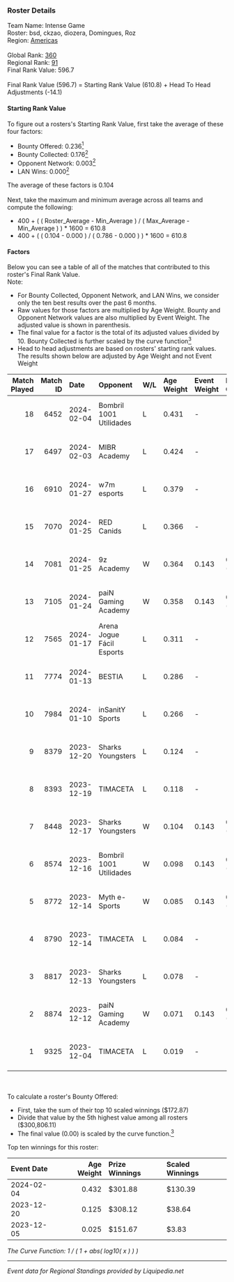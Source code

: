 ### Roster Details<br />
Team Name: Intense Game<br />
Roster: bsd, ckzao, diozera, Domingues, Roz<br />
Region: [Americas]( ../standings_americas.md)<br />
<br />
Global Rank: [360](../standings_global.md)<br />
Regional Rank: [91]( ../standings_americas.md)<br />
Final Rank Value:  596.7<br />
<br />
Final Rank Value (596.7) = Starting Rank Value (610.8) + Head To Head Adjustments (-14.1)<br />

#### Starting Rank Value<br />
To figure out a rosters's Starting Rank Value, first take the average of these four factors:<br />
- Bounty Offered: 0.236[<sup>1</sup>](#table2)
- Bounty Collected: 0.176[<sup>2</sup>](#table1)
- Opponent Network: 0.003[<sup>2</sup>](#table1)
- LAN Wins: 0.000[<sup>2</sup>](#table1)

The average of these factors is 0.104<br />
<br />
Next, take the maximum and minimum average across all teams and compute the following:<br />
- 400 + ( ( Roster_Average - Min_Average ) / ( Max_Average - Min_Average ) ) * 1600 = 610.8
- 400 + ( ( 0.104 - 0.000 ) / ( 0.786 - 0.000 ) ) * 1600 = 610.8


#### Factors<br />
Below you can see a table of all of the matches that contributed to this roster's Final Rank Value.<br />
Note:<br />

- For Bounty Collected, Opponent Network, and LAN Wins, we consider only the ten best results over the past 6 months.
- Raw values for those factors are multiplied by Age Weight. Bounty and Opponent Network values are also multiplied by Event Weight. The adjusted value is shown in parenthesis.
- The final value for a factor is the total of its adjusted values divided by 10. Bounty Collected is further scaled by the curve function[<sup>3</sup>](#curveFunction)
- Head to head adjustments are based on rosters' starting rank values. The results shown below are adjusted by Age Weight and not Event Weight
<span id="table1"></span><br />


| Match Played | Match ID | Date       | Opponent                  | W/L | Age Weight | Event Weight | Bounty Collected | Opponent Network | LAN Wins  | H2H Adj. | Roster                              |
| -: | -: | :- | :- | :- | :- | :- | :- | :- | :- | -: | :- |
|           18 |     6452 | 2024-02-04 | Bombril 1001 Utilidades   | L   | 0.431      | -            | -                | -                | -         |    -6.01 | bsd, ckzao, diozera, Domingues, Roz |
|           17 |     6497 | 2024-02-03 | MIBR Academy              | L   | 0.424      | -            | -                | -                | -         |    -4.98 | bsd, ckzao, diozera, Domingues, Roz |
|           16 |     6910 | 2024-01-27 | w7m esports               | L   | 0.379      | -            | -                | -                | -         |    -3.28 | bsd, ckzao, diozera, Roz, souz4h    |
|           15 |     7070 | 2024-01-25 | RED Canids                | L   | 0.366      | -            | -                | -                | -         |    -1.21 | bnc, bsd, ckzao, diozera, Roz       |
|           14 |     7081 | 2024-01-25 | 9z Academy                | W   | 0.364      | 0.143        | 0.002 (0.000)    | 0.311 (0.016)    | 0 (0.000) |     6.81 | bsd, ckzao, diozera, Domingues, Roz |
|           13 |     7105 | 2024-01-24 | paiN Gaming Academy       | W   | 0.358      | 0.143        | 0.000 (0.000)    | 0.064 (0.003)    | 0 (0.000) |     5.86 | bsd, ckzao, diozera, Domingues, Roz |
|           12 |     7565 | 2024-01-17 | Arena Jogue Fácil Esports | L   | 0.311      | -            | -                | -                | -         |    -4.83 | bsd, ckzao, diozera, Domingues, Roz |
|           11 |     7774 | 2024-01-13 | BESTIA                    | L   | 0.286      | -            | -                | -                | -         |    -1.13 | bsd, ckzao, DANVIET, diozera, Roz   |
|           10 |     7984 | 2024-01-10 | inSanitY Sports           | L   | 0.266      | -            | -                | -                | -         |    -5.51 | bsd, ckzao, DANVIET, diozera, Roz   |
|            9 |     8379 | 2023-12-20 | Sharks Youngsters         | L   | 0.124      | -            | -                | -                | -         |    -1.59 | bsd, ckzao, DANVIET, diozera, Roz   |
|            8 |     8393 | 2023-12-19 | TIMACETA                  | L   | 0.118      | -            | -                | -                | -         |    -1.76 | bsd, ckzao, DANVIET, diozera, Roz   |
|            7 |     8448 | 2023-12-17 | Sharks Youngsters         | W   | 0.104      | 0.143        | 0.003 (0.000)    | 0.422 (0.006)    | 0 (0.000) |     1.96 | bsd, ckzao, DANVIET, diozera, Roz   |
|            6 |     8574 | 2023-12-16 | Bombril 1001 Utilidades   | W   | 0.098      | 0.143        | 0.001 (0.000)    | 0.022 (0.000)    | 0 (0.000) |     1.58 | bsd, ckzao, DANVIET, diozera, Roz   |
|            5 |     8772 | 2023-12-14 | Myth e-Sports             | W   | 0.085      | 0.143        | 0.000 (0.000)    | 0.041 (0.001)    | 0 (0.000) |     1.36 | bsd, ckzao, DANVIET, Roz, suNday    |
|            4 |     8790 | 2023-12-14 | TIMACETA                  | L   | 0.084      | -            | -                | -                | -         |    -1.26 | bsd, ckzao, DANVIET, Roz, suNday    |
|            3 |     8817 | 2023-12-13 | Sharks Youngsters         | L   | 0.078      | -            | -                | -                | -         |    -0.99 | bsd, ckzao, DANVIET, Roz, suNday    |
|            2 |     8874 | 2023-12-12 | paiN Gaming Academy       | W   | 0.071      | 0.143        | 0.000 (0.000)    | 0.064 (0.001)    | 0 (0.000) |     1.11 | bsd, ckzao, DANVIET, Roz, suNday    |
|            1 |     9325 | 2023-12-04 | TIMACETA                  | L   | 0.019      | -            | -                | -                | -         |    -0.28 | bsd, ckzao, lealziNho, Roz, suNday  |

<br />
<span id="table2"></span><br />
To calculate a roster's Bounty Offered:<br />

- First, take the sum of their top 10 scaled winnings ($172.87)
- Divide that value by the 5th highest value among all rosters ($300,806.11)
- The final value (0.00) is scaled by the curve function.[<sup>3</sup>](#curveFunction)

Top ten winnings for this roster:<br />

| Event Date | Age Weight | Prize Winnings | Scaled Winnings |
| :- | -: | :- | :- |
| 2024-02-04 |      0.432 | $301.88        | $130.39         |
| 2023-12-20 |      0.125 | $308.12        | $38.64          |
| 2023-12-05 |      0.025 | $151.67        | $3.83           |


<span id="curveFunction"></span>_The Curve Function: 1 / ( 1 + abs( log10( x ) ) )_<br />

---
_Event data for Regional Standings provided by Liquipedia.net_<br />
